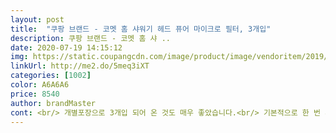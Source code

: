 ```yaml
---
layout: post 
title:  "쿠팡 브랜드 - 코멧 홈 샤워기 헤드 퓨어 마이크로 필터, 3개입" 
description: 쿠팡 브랜드 - 코멧 홈 샤 ..
date: 2020-07-19 14:15:12 
img: https://static.coupangcdn.com/image/product/image/vendoritem/2019/10/30/4416600777/cce8aea0-c267-47e4-96d1-aeda7f4f5833.jpg 
linkUrl: http://me2.do/5meq3iXT 
categories: [1002] 
color: A6A6A6 
price: 8540 
author: brandMaster 
cont: <br/> 개별포장으로 3개입 되어 온 것도 매우 좋았습니다.<br/> 기본적으로 한 번 개봉했을 때 위생용품이다보니 오염의 가능성이 생기는 순간부터 효과에 많은 의심이 가기 마련이거든요.<br/> 그런 점은 원천적으로 방지했다는 점이 좋았습니다.<br/><br/>개별포장으로 필터 3개입입니다<br/>고무장갑끼면 쉽게 돌려서 열수있어요!<br/>교체도 너무 쉬워요 방향만 잘 끼우면돼요<br/>교체도쉽습니다.<br/><br/>그래도 검은 쇳가루가 나옵니다.<br/><br/>그래도 연수기 렌탈비보다 훨씬 저렴하고<br/>그부분도  싫었구요.<br/><br/>꼭 사용하시길 권해드립니다.<br/><br/>내마음대로 교체도되고 여러가지로 더 만족스럽습니다.<br/><br/>냉수필터는 거의 깨끗했습니다.<br/><br/>너무 늦게 교체하는거겠죠? 그리 오래되지 않았는데<br/>다른 제품과는 호환이 안됩니다 저도 샤워필터 이것저것<br/>돌려잠그면 끝입니다.<br/><br/>렌탈비용 줄이고자 바꿨습니다.<br/><br/> 
---
```

 